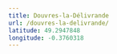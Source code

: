 ```yaml
---
title: Douvres-la-Délivrande
url: /douvres-la-delivrande/
latitude: 49.2947848
longitude: -0.3760318
---
```

